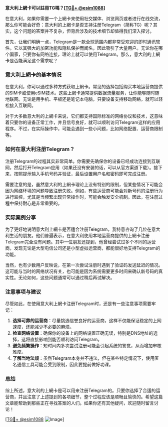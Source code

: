 **意大利上網卡可以註冊TG嗎？[[TG💪+ @esim1088](https://t.me/s/esim1088)]**

在意大利，如果你需要一个上網卡来使用社交媒体、浏览网页或者进行在线交流，那么你可能会好奇：意大利的上網卡是否支持注册Telegram（简称TG）呢？其实，这个问题的答案并不复杂，但背后涉及的技术细节却值得我们深入探讨。

首先，让我们明确一点，Telegram是一款全球范围内都非常受欢迎的即时通讯软件。它以其强大的加密功能和隐私保护而闻名，因此吸引了大量用户。无论你在哪个国家，只要你有网络连接，理论上就可以使用Telegram。那么，意大利的上網卡是否能满足这个需求呢？

### 意大利上網卡的基本情况

在意大利，你可以通过多种方式获取上網卡。常见的选择包括购买本地运营商提供的SIM卡或使用eSIM技术。这些上網卡通常提供数据流量服务，让你能够随时随地联网。无论是用手机、平板还是笔记本电脑，只要设备支持移动网络，就可以轻松接入互联网。

对于大多数意大利的上網卡来说，它们都支持国际标准的网络协议和技术，这意味着只要你的设备正常工作，并且信号良好，就可以顺利访问Telegram这样的应用程序。不过，在实际操作中，可能会遇到一些小问题，比如网络配置、运营商限制等。

### 如何在意大利注册Telegram？

注册Telegram的过程其实非常简单。你需要先确保你的设备已经成功连接到互联网，然后打开Telegram应用（如果还没有安装的话，可以从官方渠道下载）。接下来，按照提示输入手机号码并验证，最后设置用户名和密码即可完成注册。

需要注意的是，虽然意大利的上網卡理论上没有特别的限制，但某些情况下可能会因为网络环境的问题导致注册失败。例如，有些运营商可能会对新号码的注册行为进行监控，尤其是当频繁出现异常操作时，可能会触发安全机制。因此，在注册过程中保持耐心是非常重要的。

### 实际案例分享

为了更好地说明意大利上網卡是否适合注册Telegram，我特意咨询了几位在意大利生活的朋友。他们普遍表示，在意大利使用本地运营商提供的上網卡注册Telegram完全没有问题。其中一位朋友还提到，他曾经尝试过多个不同的运营商，发现无论是大型电信公司还是小型虚拟运营商，都能很好地支持Telegram的功能。

当然，也有少数用户反映说，在第一次尝试注册时遇到了验证码发送延迟的情况。这可能与当时的网络状况有关，也可能是因为系统需要更多时间来确认新号码的真实性。无论如何，这些问题通常可以通过稍后再试解决。

### 注意事项与建议

尽管如此，在使用意大利上網卡注册Telegram时，还是有一些注意事项需要牢记：

1. **选择可靠的运营商**：尽量挑选信誉良好的运营商，这样不仅能保证稳定的上网速度，还能减少不必要的麻烦。
2. **检查网络设置**：确保你的设备上的网络设置正确无误，特别是DNS地址的选择，这将直接影响到能否顺利访问Telegram。
3. **避免频繁操作**：短时间内多次尝试注册可能会引起系统的警觉，从而增加审核难度。
4. **了解当地法规**：虽然Telegram本身并不违法，但在某些特定情况下，使用匿名通信工具可能会受到限制，因此要提前做好功课。

### 总结

综上所述，意大利的上網卡是可以用来注册Telegram的。只要你选择了合适的运营商，并且注意了上述提到的各项细节，整个过程应该是顺畅且愉快的。希望这篇文章能帮助到那些正在寻找答案的人们。如果你还有其他疑问，欢迎随时留言讨论！

[[TG💪+ @esim1088](https://t.me/s/esim1088) ![Image](https://i.postimg.cc/4NQfJmqS/Snipaste-2025-05-13-00-14-12.png)]